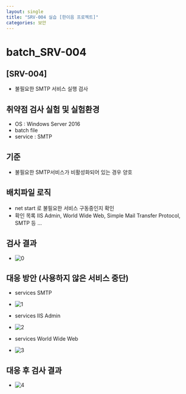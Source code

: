 ```yaml
---
layout: single
title: "SRV-004 실습 [한이음 프로젝트]"
categories: 보안
---
```


# batch_SRV-004
## [SRV-004]
- 불필요한 SMTP 서비스 실행 검사


## 취약점 검사 실험 및 실험환경
- OS : Windows Server 2016
- batch file
- service : SMTP

## 기준 
- 불필요한 SMTP서비스가 비활성화되어 있는 경우 양호 

## 배치파일 로직
- net start 로 불필요한 서비스 구동중인지 확인
- 확인 목록 IIS Admin, World Wide Web, Simple Mail Transfer Protocol, SMTP 등 ...

## 검사 결과
- ![0](https://github.com/hanmin0512/batch_SRV-004/assets/37041208/9fd3dcb1-ddec-4390-bf94-c47f09a85885)

## 대응 방안 (사용하지 않은 서비스 중단)
- services SMTP
- ![1](https://github.com/hanmin0512/batch_SRV-004/assets/37041208/1ca74a05-bd57-4680-bc9d-faf371951c12)

- services IIS Admin
- ![2](https://github.com/hanmin0512/batch_SRV-004/assets/37041208/7bac48b5-e31b-4266-bc6c-910c1c0ed1dd)

- services World Wide Web
- ![3](https://github.com/hanmin0512/batch_SRV-004/assets/37041208/85016264-a6af-4b1f-9370-e2e3ba270ac9)

## 대응 후 검사 결과
- ![4](https://github.com/hanmin0512/batch_SRV-004/assets/37041208/40ba1c06-a823-41a8-b5d9-4234afad21da)
